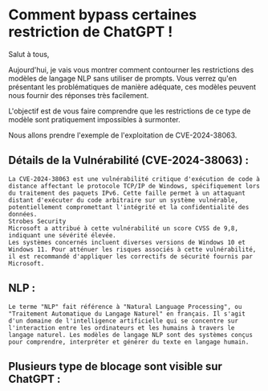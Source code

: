 # Comment bypass certaines restriction de ChatGPT !

Salut à tous,

Aujourd'hui, je vais vous montrer comment contourner les restrictions des modèles de langage NLP sans utiliser de prompts. Vous verrez qu'en présentant les problématiques de manière adéquate, ces modèles peuvent nous fournir des réponses très facilement.

L'objectif est de vous faire comprendre que les restrictions de ce type de modèle sont pratiquement impossibles à surmonter.

Nous allons prendre l'exemple de l'exploitation de CVE-2024-38063.

## Détails de la Vulnérabilité (CVE-2024-38063) : 
```
La CVE-2024-38063 est une vulnérabilité critique d'exécution de code à distance affectant le protocole TCP/IP de Windows, spécifiquement lors du traitement des paquets IPv6. Cette faille permet à un attaquant distant d'exécuter du code arbitraire sur un système vulnérable, potentiellement compromettant l'intégrité et la confidentialité des données.
Strobes Security
Microsoft a attribué à cette vulnérabilité un score CVSS de 9,8, indiquant une sévérité élevée.
Les systèmes concernés incluent diverses versions de Windows 10 et Windows 11. Pour atténuer les risques associés à cette vulnérabilité, il est recommandé d'appliquer les correctifs de sécurité fournis par Microsoft.
```


## NLP :
```
Le terme "NLP" fait référence à "Natural Language Processing", ou "Traitement Automatique du Langage Naturel" en français. Il s'agit d'un domaine de l'intelligence artificielle qui se concentre sur l'interaction entre les ordinateurs et les humains à travers le langage naturel. Les modèles de langage NLP sont des systèmes conçus pour comprendre, interpréter et générer du texte en langage humain.
```

## Plusieurs type de blocage sont visible sur ChatGPT : 
